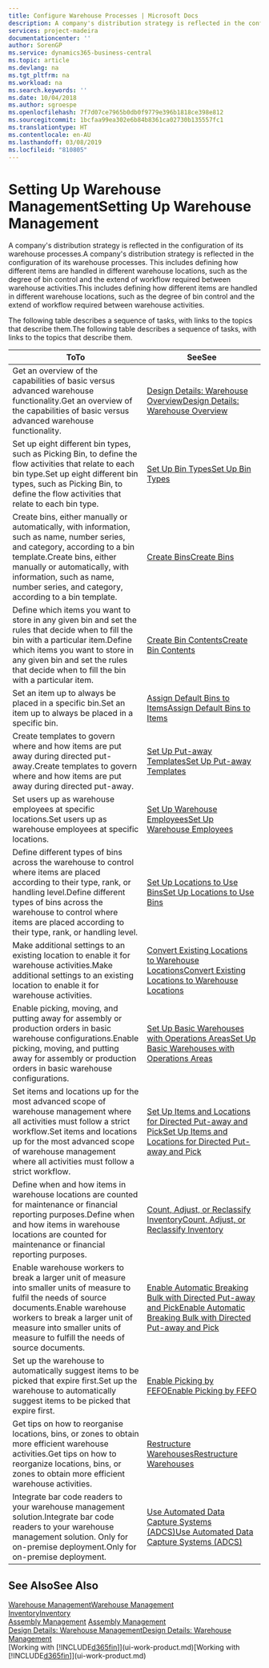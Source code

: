 ```yaml
---
title: Configure Warehouse Processes | Microsoft Docs
description: A company's distribution strategy is reflected in the configuration of its warehouse processes. This includes defining how different items are handled in different warehouse locations, such as the degree of bin control and the extend of workflow required between warehouse activities.
services: project-madeira
documentationcenter: ''
author: SorenGP
ms.service: dynamics365-business-central
ms.topic: article
ms.devlang: na
ms.tgt_pltfrm: na
ms.workload: na
ms.search.keywords: ''
ms.date: 10/04/2018
ms.author: sgroespe
ms.openlocfilehash: 7f7d07ce7965b0db0f9779e396b1818ce398e812
ms.sourcegitcommit: 1bcfaa99ea302e6b84b8361ca02730b135557fc1
ms.translationtype: HT
ms.contentlocale: en-AU
ms.lasthandoff: 03/08/2019
ms.locfileid: "810805"
---
```

# <a name="setting-up-warehouse-management"></a><span data-ttu-id="477bf-104">Setting Up Warehouse Management</span><span class="sxs-lookup"><span data-stu-id="477bf-104">Setting Up Warehouse Management</span></span>
<span data-ttu-id="477bf-105">A company's distribution strategy is reflected in the configuration of its warehouse processes.</span><span class="sxs-lookup"><span data-stu-id="477bf-105">A company's distribution strategy is reflected in the configuration of its warehouse processes.</span></span> <span data-ttu-id="477bf-106">This includes defining how different items are handled in different warehouse locations, such as the degree of bin control and the extend of workflow required between warehouse activities.</span><span class="sxs-lookup"><span data-stu-id="477bf-106">This includes defining how different items are handled in different warehouse locations, such as the degree of bin control and the extend of workflow required between warehouse activities.</span></span>  

 <span data-ttu-id="477bf-107">The following table describes a sequence of tasks, with links to the topics that describe them.</span><span class="sxs-lookup"><span data-stu-id="477bf-107">The following table describes a sequence of tasks, with links to the topics that describe them.</span></span>   

|<span data-ttu-id="477bf-108">**To**</span><span class="sxs-lookup"><span data-stu-id="477bf-108">**To**</span></span>|<span data-ttu-id="477bf-109">**See**</span><span class="sxs-lookup"><span data-stu-id="477bf-109">**See**</span></span>|  
|------------|-------------|  
|<span data-ttu-id="477bf-110">Get an overview of the capabilities of basic versus advanced warehouse functionality.</span><span class="sxs-lookup"><span data-stu-id="477bf-110">Get an overview of the capabilities of basic versus advanced warehouse functionality.</span></span>|[<span data-ttu-id="477bf-111">Design Details: Warehouse Overview</span><span class="sxs-lookup"><span data-stu-id="477bf-111">Design Details: Warehouse Overview</span></span>](design-details-warehouse-overview.md)|  
|<span data-ttu-id="477bf-112">Set up eight different bin types, such as Picking Bin, to define the flow activities that relate to each bin type.</span><span class="sxs-lookup"><span data-stu-id="477bf-112">Set up eight different bin types, such as Picking Bin, to define the flow activities that relate to each bin type.</span></span>|[<span data-ttu-id="477bf-113">Set Up Bin Types</span><span class="sxs-lookup"><span data-stu-id="477bf-113">Set Up Bin Types</span></span>](warehouse-how-to-set-up-bin-types.md)|  
|<span data-ttu-id="477bf-114">Create bins, either manually or automatically, with information, such as name, number series, and category, according to a bin template.</span><span class="sxs-lookup"><span data-stu-id="477bf-114">Create bins, either manually or automatically, with information, such as name, number series, and category, according to a bin template.</span></span>|[<span data-ttu-id="477bf-115">Create Bins</span><span class="sxs-lookup"><span data-stu-id="477bf-115">Create Bins</span></span>](warehouse-how-to-create-individual-bins.md)|  
|<span data-ttu-id="477bf-116">Define which items you want to store in any given bin and set the rules that decide when to fill the bin with a particular item.</span><span class="sxs-lookup"><span data-stu-id="477bf-116">Define which items you want to store in any given bin and set the rules that decide when to fill the bin with a particular item.</span></span>|[<span data-ttu-id="477bf-117">Create Bin Contents</span><span class="sxs-lookup"><span data-stu-id="477bf-117">Create Bin Contents</span></span>](warehouse-how-to-set-up-bin-contents.md)|  
|<span data-ttu-id="477bf-118">Set an item up to always be placed in a specific bin.</span><span class="sxs-lookup"><span data-stu-id="477bf-118">Set an item up to always be placed in a specific bin.</span></span>|[<span data-ttu-id="477bf-119">Assign Default Bins to Items</span><span class="sxs-lookup"><span data-stu-id="477bf-119">Assign Default Bins to Items</span></span>](warehouse-how-to-assign-default-bins-to-items.md)|
|<span data-ttu-id="477bf-120">Create templates to govern where and how items are put away during directed put-away.</span><span class="sxs-lookup"><span data-stu-id="477bf-120">Create templates to govern where and how items are put away during directed put-away.</span></span>|[<span data-ttu-id="477bf-121">Set Up Put-away Templates</span><span class="sxs-lookup"><span data-stu-id="477bf-121">Set Up Put-away Templates</span></span>](warehouse-how-to-set-up-put-away-templates.md)|
|<span data-ttu-id="477bf-122">Set users up as warehouse employees at specific locations.</span><span class="sxs-lookup"><span data-stu-id="477bf-122">Set users up as warehouse employees at specific locations.</span></span>|[<span data-ttu-id="477bf-123">Set Up Warehouse Employees</span><span class="sxs-lookup"><span data-stu-id="477bf-123">Set Up Warehouse Employees</span></span>](warehouse-how-to-set-up-warehouse-employees.md)|
|<span data-ttu-id="477bf-124">Define different types of bins across the warehouse to control where items are placed according to their type, rank, or handling level.</span><span class="sxs-lookup"><span data-stu-id="477bf-124">Define different types of bins across the warehouse to control where items are placed according to their type, rank, or handling level.</span></span>|[<span data-ttu-id="477bf-125">Set Up Locations to Use Bins</span><span class="sxs-lookup"><span data-stu-id="477bf-125">Set Up Locations to Use Bins</span></span>](warehouse-how-to-set-up-locations-to-use-bins.md)|
|<span data-ttu-id="477bf-126">Make additional settings to an existing location to enable it for warehouse activities.</span><span class="sxs-lookup"><span data-stu-id="477bf-126">Make additional settings to an existing location to enable it for warehouse activities.</span></span>|[<span data-ttu-id="477bf-127">Convert Existing Locations to Warehouse Locations</span><span class="sxs-lookup"><span data-stu-id="477bf-127">Convert Existing Locations to Warehouse Locations</span></span>](warehouse-how-to-convert-existing-locations-to-warehouse-locations.md)|
|<span data-ttu-id="477bf-128">Enable picking, moving, and putting away for assembly or production orders in basic warehouse configurations.</span><span class="sxs-lookup"><span data-stu-id="477bf-128">Enable picking, moving, and putting away for assembly or production orders in basic warehouse configurations.</span></span>|[<span data-ttu-id="477bf-129">Set Up Basic Warehouses with Operations Areas</span><span class="sxs-lookup"><span data-stu-id="477bf-129">Set Up Basic Warehouses with Operations Areas</span></span>](warehouse-how-to-set-up-basic-warehouses-with-operations-areas.md)|  
|<span data-ttu-id="477bf-130">Set items and locations up for the most advanced scope of warehouse management where all activities must follow a strict workflow.</span><span class="sxs-lookup"><span data-stu-id="477bf-130">Set items and locations up for the most advanced scope of warehouse management where all activities must follow a strict workflow.</span></span>|[<span data-ttu-id="477bf-131">Set Up Items and Locations for Directed Put-away and Pick</span><span class="sxs-lookup"><span data-stu-id="477bf-131">Set Up Items and Locations for Directed Put-away and Pick</span></span>](warehouse-how-to-set-up-items-for-directed-put-away-and-pick.md)|  
|<span data-ttu-id="477bf-132">Define when and how items in warehouse locations are counted for maintenance or financial reporting purposes.</span><span class="sxs-lookup"><span data-stu-id="477bf-132">Define when and how items in warehouse locations are counted for maintenance or financial reporting purposes.</span></span>|[<span data-ttu-id="477bf-133">Count, Adjust, or Reclassify Inventory</span><span class="sxs-lookup"><span data-stu-id="477bf-133">Count, Adjust, or Reclassify Inventory</span></span>](inventory-how-count-adjust-reclassify.md)|
|<span data-ttu-id="477bf-134">Enable warehouse workers to break a larger unit of measure into smaller units of measure to fulfil the needs of source documents.</span><span class="sxs-lookup"><span data-stu-id="477bf-134">Enable warehouse workers to break a larger unit of measure into smaller units of measure to fulfill the needs of source documents.</span></span>|[<span data-ttu-id="477bf-135">Enable Automatic Breaking Bulk with Directed Put-away and Pick</span><span class="sxs-lookup"><span data-stu-id="477bf-135">Enable Automatic Breaking Bulk with Directed Put-away and Pick</span></span>](warehouse-enable-automatic-breaking-bulk-with-directed-put-away-and-pick.md)|  
|<span data-ttu-id="477bf-136">Set up the warehouse to automatically suggest items to be picked that expire first.</span><span class="sxs-lookup"><span data-stu-id="477bf-136">Set up the warehouse to automatically suggest items to be picked that expire first.</span></span>|[<span data-ttu-id="477bf-137">Enable Picking by FEFO</span><span class="sxs-lookup"><span data-stu-id="477bf-137">Enable Picking by FEFO</span></span>](warehouse-picking-by-fefo.md)|
|<span data-ttu-id="477bf-138">Get tips on how to reorganise locations, bins, or zones to obtain more efficient warehouse activities.</span><span class="sxs-lookup"><span data-stu-id="477bf-138">Get tips on how to reorganize locations, bins, or zones to obtain more efficient warehouse activities.</span></span>|[<span data-ttu-id="477bf-139">Restructure Warehouses</span><span class="sxs-lookup"><span data-stu-id="477bf-139">Restructure Warehouses</span></span>](warehouse-how-to-restructure-warehouses.md)|
|<span data-ttu-id="477bf-140">Integrate bar code readers to your warehouse management solution.</span><span class="sxs-lookup"><span data-stu-id="477bf-140">Integrate bar code readers to your warehouse management solution.</span></span> <span data-ttu-id="477bf-141">Only for on-premise deployment.</span><span class="sxs-lookup"><span data-stu-id="477bf-141">Only for on-premise deployment.</span></span>|[<span data-ttu-id="477bf-142">Use Automated Data Capture Systems (ADCS)</span><span class="sxs-lookup"><span data-stu-id="477bf-142">Use Automated Data Capture Systems (ADCS)</span></span>](warehouse-use-automated-data-capture-systems-adcs.md)|

## <a name="see-also"></a><span data-ttu-id="477bf-143">See Also</span><span class="sxs-lookup"><span data-stu-id="477bf-143">See Also</span></span>  
[<span data-ttu-id="477bf-144">Warehouse Management</span><span class="sxs-lookup"><span data-stu-id="477bf-144">Warehouse Management</span></span>](warehouse-manage-warehouse.md)  
[<span data-ttu-id="477bf-145">Inventory</span><span class="sxs-lookup"><span data-stu-id="477bf-145">Inventory</span></span>](inventory-manage-inventory.md)  
<span data-ttu-id="477bf-146">[Assembly Management](assembly-assemble-items.md)  </span><span class="sxs-lookup"><span data-stu-id="477bf-146">[Assembly Management](assembly-assemble-items.md)  </span></span>  
[<span data-ttu-id="477bf-147">Design Details: Warehouse Management</span><span class="sxs-lookup"><span data-stu-id="477bf-147">Design Details: Warehouse Management</span></span>](design-details-warehouse-management.md)  
<span data-ttu-id="477bf-148">[Working with [!INCLUDE[d365fin](includes/d365fin_md.md)]](ui-work-product.md)</span><span class="sxs-lookup"><span data-stu-id="477bf-148">[Working with [!INCLUDE[d365fin](includes/d365fin_md.md)]](ui-work-product.md)</span></span>
